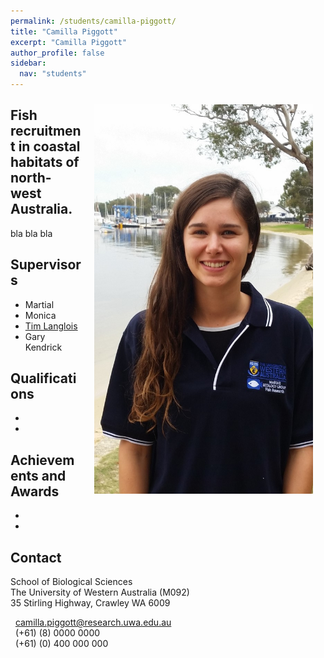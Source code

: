 ```yaml
---
permalink: /students/camilla-piggott/
title: "Camilla Piggott"
excerpt: "Camilla Piggott"
author_profile: false
sidebar:
  nav: "students"
---
```

<img class="philprofile" src='/images/Anna_L.jpg' align='right' width="350" hspace="20" vspace="10">

## Fish recruitment in coastal habitats of north-west Australia.
bla bla bla

## Supervisors
- Martial
- Monica
- [Tim Langlois](https://brookegibbons.github.io/academics/tim-langlois/ "Tim Langlois")
- Gary Kendrick

## Qualifications
-
-

## Achievements and Awards
-
-

## Contact
<p class="address"><i class="far fa-building"></i> School of Biological Sciences<br>
The University of Western Australia (M092)<br>
35 Stirling Highway, Crawley WA 6009</p>

<p class="phoneemail"><i class="far fa-envelope-open"></i>&nbsp;&nbsp;<a href="mailto:camilla.piggott@research.uwa.edu.au">camilla.piggott@research.uwa.edu.au</a><br>
<i class="fas fa-phone"></i>&nbsp;&nbsp;(+61) (8) 0000 0000<br>
<i class="fas fa-mobile-alt"></i>&nbsp;&nbsp;(+61) (0) 400 000 000<br>
